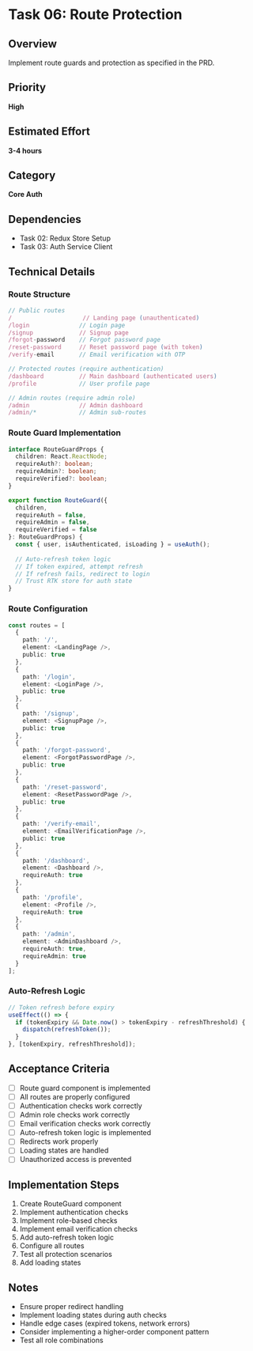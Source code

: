 # Task 06: Route Protection

## Overview
Implement route guards and protection as specified in the PRD.

## Priority
**High**

## Estimated Effort
**3-4 hours**

## Category
**Core Auth**

## Dependencies
- Task 02: Redux Store Setup
- Task 03: Auth Service Client

## Technical Details

### Route Structure
```typescript
// Public routes
/                    // Landing page (unauthenticated)
/login              // Login page
/signup             // Signup page
/forgot-password    // Forgot password page
/reset-password     // Reset password page (with token)
/verify-email       // Email verification with OTP

// Protected routes (require authentication)
/dashboard          // Main dashboard (authenticated users)
/profile            // User profile page

// Admin routes (require admin role)
/admin              // Admin dashboard
/admin/*            // Admin sub-routes
```

### Route Guard Implementation
```typescript
interface RouteGuardProps {
  children: React.ReactNode;
  requireAuth?: boolean;
  requireAdmin?: boolean;
  requireVerified?: boolean;
}

export function RouteGuard({ 
  children, 
  requireAuth = false, 
  requireAdmin = false,
  requireVerified = false 
}: RouteGuardProps) {
  const { user, isAuthenticated, isLoading } = useAuth();
  
  // Auto-refresh token logic
  // If token expired, attempt refresh
  // If refresh fails, redirect to login
  // Trust RTK store for auth state
}
```

### Route Configuration
```typescript
const routes = [
  {
    path: '/',
    element: <LandingPage />,
    public: true
  },
  {
    path: '/login',
    element: <LoginPage />,
    public: true
  },
  {
    path: '/signup',
    element: <SignupPage />,
    public: true
  },
  {
    path: '/forgot-password',
    element: <ForgotPasswordPage />,
    public: true
  },
  {
    path: '/reset-password',
    element: <ResetPasswordPage />,
    public: true
  },
  {
    path: '/verify-email',
    element: <EmailVerificationPage />,
    public: true
  },
  {
    path: '/dashboard',
    element: <Dashboard />,
    requireAuth: true
  },
  {
    path: '/profile',
    element: <Profile />,
    requireAuth: true
  },
  {
    path: '/admin',
    element: <AdminDashboard />,
    requireAuth: true,
    requireAdmin: true
  }
];
```

### Auto-Refresh Logic
```typescript
// Token refresh before expiry
useEffect(() => {
  if (tokenExpiry && Date.now() > tokenExpiry - refreshThreshold) {
    dispatch(refreshToken());
  }
}, [tokenExpiry, refreshThreshold]);
```

## Acceptance Criteria
- [ ] Route guard component is implemented
- [ ] All routes are properly configured
- [ ] Authentication checks work correctly
- [ ] Admin role checks work correctly
- [ ] Email verification checks work correctly
- [ ] Auto-refresh token logic is implemented
- [ ] Redirects work properly
- [ ] Loading states are handled
- [ ] Unauthorized access is prevented

## Implementation Steps
1. Create RouteGuard component
2. Implement authentication checks
3. Implement role-based checks
4. Implement email verification checks
5. Add auto-refresh token logic
6. Configure all routes
7. Test all protection scenarios
8. Add loading states

## Notes
- Ensure proper redirect handling
- Implement loading states during auth checks
- Handle edge cases (expired tokens, network errors)
- Consider implementing a higher-order component pattern
- Test all role combinations 